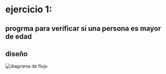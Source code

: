 # ejercicio 1:

## progrma para verificar si una persona es mayor de edad 

## diseño 

![diagrama de flujo]("diagrama.png "diagrama de flujo")


